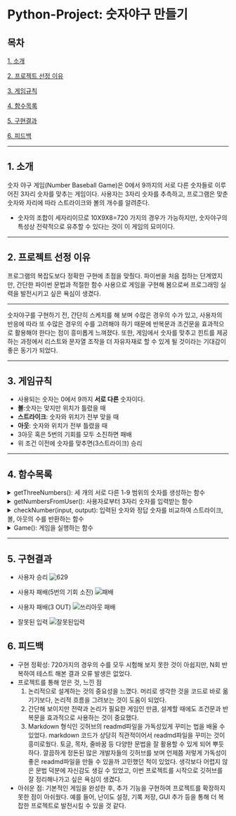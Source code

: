 # Python-Project: 숫자야구 만들기

## 목차
[ 1. 소개](#1-소개)

[ 2. 프로젝트 선정 이유](#2-프로젝트-선정-이유) 

[ 3. 게임규칙](#3-게임규칙) 

[ 4. 함수목록](#4-함수목록)  

[ 5. 구현결과](#5-구현결과) 

[ 6. 피드백](#6-피드백) 
- - - 



## 1. 소개
 숫자 야구 게임(Number Baseball Game)은 0에서 9까지의 서로 다른 숫자들로 이루어진 3자리 숫자를 맞추는 게임이다. 사용자는 3자리 숫자를 추측하고, 프로그램은 맞춘 숫자와 자리에 따라 스트라이크와 볼의 개수를 알려준다.
- 숫자의 조합이 세자리이므로 10X9X8=720 가지의 경우가 가능하지만, 숫자야구의 특성상 전략적으로 유추할 수 있다는 것이 이 게임의 묘미이다.
- - -
## 2. 프로젝트 선정 이유
 프로그램의 복잡도보다 정확한 구현에 초점을 맞췄다. 파이썬을 처음 접하는 단계였지만, 간단한 파이썬 문법과 적절한 함수 사용으로 게임을 구현해 봄으로써 프로그래밍 실력을 발전시키고 싶은 욕심이 생겼다.
 - - -
 숫자야구를 구현하기 전, 간단히 스케치를 해 보며 수많은 경우의 수가 있고, 사용자의 반응에 따라 또 수많은 경우의 수를 고려해야 하기 때문에 반복문과 조건문을 효과적으로 활용해야 한다는 점이 흥미롭게 느껴졌다. 또한, 게임에서 숫자를 맞추고 힌트를 제공하는 과정에서 리스트와 문자열 조작을 더 자유자재로 할 수 있게 될 것이라는 기대감이 좋은 동기가 되었다.
 - - -

## 3. 게임규칙
- 사용되는 숫자는 0에서 9까지 **서로 다른** 숫자이다.
- **볼**:숫자는 맞지만 위치가 틀렸을 때
- **스트라이크**: 숫자와 위치가 전부 맞을 때
- **아웃**: 숫자와 위치가 전부 틀렸을 때
- 3아웃 혹은 5번의 기회를 모두 소진하면 패배
- 위 조건 이전에 숫자를 맞추면(3스트라이크) 승리
- - -


## 4. 함수목록
<details>
<summary>getThreeNumbers(): 세 개의 서로 다른 1-9 범위의 숫자를 생성하는 함수</summary>
<div markdown="1">

```python
# 생성되는 숫자들은 순서를 고려한다.  
# while문을 이용하여 랜덤으로 생성되는 숫자들을 모두 다르게 만든다.
def getThreeNumbers():
    numbers = []
    
    # 첫 번째 숫자 생성
    num1 = random.randint(1, 9)
    
    # 두 번째 숫자 생성, 첫 번째 숫자와 다른 숫자여야 함
    num2 = random.randint(1, 9)
    while num2 == num1:
        num2 = random.randint(1, 9)
        
    numbers.append(num1)
    numbers.append(num2)
    
    # 세 번째 숫자 생성, 첫 번째 및 두 번째 숫자와 다른 숫자여야 함
    num3 = random.randint(1, 9)
    while num3 == num2 or num3 == num1:
        num3 = random.randint(1, 9)
    numbers.append(num3)
    
    return numbers
```

</div>
</details>


<details>
<summary>getNumbersFromUser(): 사용자로부터 3자리 숫자를 입력받는 함수 </summary>
<div markdown="1">

```python
#잘못된 입력일 경우 재입력을 요구하는 코드가 필요하다. 
def getNumbersFromUser():
    while True:
        n = input()
        # 입력이 3자리 숫자가 아니거나, 각 숫자가 서로 다르지 않은 경우
        if len(n) != 3 or not n.isdigit() or n[0] == n[1] or n[0] == n[2] or n[1] == n[2]:
            print(n, "is an invalid input. Try again.\n")
        else:
            return [int(i) for i in n]
```

</div>
</details>

<details>
<summary>checkNumber(input, output): 입력된 숫자와 정답 숫자를 비교하여 스트라이크, 볼, 아웃의 수를 반환하는 함수 </summary>
<div markdown="1">

```python
# 리스트의 인덱스를 비교하여 조건에 맞는 결과를 출력한다.
def checkNumber(input, output):
    strike = 0
    ball = 0
    out = 0
    
    for i in range(3):
        if input[i] == output[i]:
            strike += 1
        elif input[i] in output:
            ball += 1
            
    if strike == 0 and ball == 0:
        out += 1
    
    return strike, ball, out
```

</div>
</details>

<details>
<summary>Game(): 게임을 실행하는 함수</summary>
<div markdown="1">

```python
# 게임을 실행하는 함수
def Game():
    answerNum = getThreeNumbers()  # 세 자리의 서로 다른 숫자로 이루어진 정답을 생성
    guessesTaken = 0               # 사용자가 시도한 추측 횟수를 저장하는 변수
    outTotal = 0                   # 사용자가 '아웃'된 횟수를 저장하는 변수
    
    # 게임시작 메시지
    print("Baseball game starts!")  

    # 게임이 종료될 때까지 반복하기 위한 무한루프
    while True:                         
        print("Input 3-digit numbers")  
        guessesTaken += 1                           # 추측 횟수 1 증가
        
        inputNum = getNumbersFromUser()             # 사용자가 입력한 세 자리 숫자 저장
        result = checkNumber(inputNum, answerNum)   # 입력한 숫자와 정답을 비교하여 결과(볼/스트라이크/아웃) 저장
        
        # 결과가 아웃일 경우(result[2]가 1일 경우)
        if result[2] == 1:  
            print("Out!")  
            outTotal += 1       # 아웃 횟수를 1 증가시킵니다.
            if outTotal == 3:   # 아웃 횟수가 3번일 경우
                print("You Lose! The number is", answerNum[0], answerNum[1], answerNum[2])
                                # 패배 메시지를 출력하고 정답을 공개
                break           # 게임 종료
        
        # 결과가 아웃이 아닐 경우
        else:  
            output = ""         # 문자열 초기화
            # 스트라이크 수가 0보다 클 경우
            if result[0] > 0:   
                output += str(result[0]) + "S"  # 스트라이크 수를 문자열에 추가
            # 볼 수가 0보다 클 경우
            if result[1] > 0:  
                output += str(result[1]) + "B"  # 볼 수를 문자열에 추가
            print(output)                       # 스트라이크와 볼의 수를 출력
            
            # 스트라이크 수가 3일 경우 (정답을 맞춘 경우) 
            if result[0] == 3:  
                print("You win")    
                break           # 게임 종료

        # 사용자가 추측한 횟수가 5번일 경우    
        if guessesTaken == 5:  
            print("You Lose! The number is", answerNum[0], answerNum[1], answerNum[2])
                                # 패배 메시지를 출력하고 정답을 공개
            break               # 게임 종료

```

</div>
</details>

- - -
## 5. 구현결과
- 사용자 승리
![629](https://github.com/sluggishTurtlee/Python-Project/assets/164842777/23d8dee4-1644-4702-aa6a-a09097bbc486)

- 사용자 패배(5번의 기회 소진)
![패배](https://github.com/sluggishTurtlee/Python-Project/assets/164842777/56cc56fe-d18b-4cdb-821b-1a9bd8010f32)

- 사용자 패배(3 OUT)
![쓰리아웃 패배](https://github.com/sluggishTurtlee/Python-Project/assets/164842777/4598a269-e54e-49cf-a249-5981979281d8)

- 잘못된 입력
![잘못된입력](https://github.com/sluggishTurtlee/Python-Project/assets/164842777/125ef208-8084-43d9-8f00-0b7de84353e4)


## 6. 피드백
 - 구현 정확성: 720가지의 경우의 수를 모두 시험해 보지 못한 것이 아쉽지만, N회 반복하여 테스트 해본 결과 오류 발생은 없었다.
 - 프로젝트를 통해 얻은 것, 느낀 점
   1. 논리적으로 설계하는 것의 중요성을 느꼈다. 머리로 생각한 것을 코드로 바로 옮기기보다, 논리적 흐름을 그려보는 것이 도움이 되었다.
   2. 간단해 보이지만 전략과 논리가 필요한 게임인 만큼, 설계할 때에도 조건문과 반복문을 효과적으로 사용하는 것이 중요했다. 
   3. Markdown 형식인 깃허브의 readmd파일을 가독성있게 꾸미는 법을 배울 수 있었다. markdown 코드가 상당히 직관적이어서 readmd파일을 꾸미는 것이 흥미로웠다. 토글, 목차, 줄바꿈 등 다양한 문법을 잘 활용할 수 있게 되어 뿌듯하다. 깔끔하게 정돈된 많은 개발자들의 깃허브를 보며 언제쯤 저렇게 가독성이 좋은 readmd파일을 만들 수 있을까 고민했던 적이 있었다. 생각보다 어렵지 않은 문법 덕분에 자신감도 생길 수 있었고, 이번 프로젝트를 시작으로 깃허브를 잘 정리해나가고 싶은 욕심이 생겼다. 
 - 아쉬운 점: 기본적인 게임을 완성한 후, 추가 기능을 구현하여 프로젝트를 확장하지 못한 점이 아쉬웠다. 예를 들어, 난이도 설정, 기록 저장, GUI 추가 등을 통해 더 복잡한 프로젝트로 발전시킬 수 있을 것 같다. 
